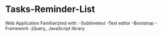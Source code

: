 # Tasks-Reminder-List
Web Application
Familiarizted with:
-Sublimetext -Text editor
-Bootstrap -Framework
-jQuery_ JavaScript library
